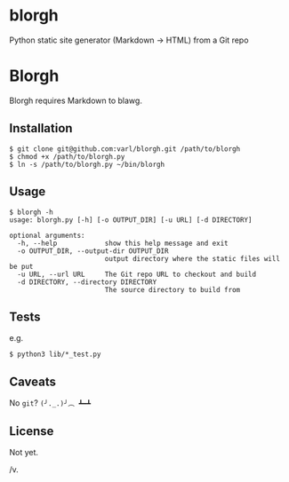 # blorgh
Python static site generator (Markdown -> HTML) from a Git repo

Blorgh
======

Blorgh requires Markdown to blawg.

## Installation
```
$ git clone git@github.com:varl/blorgh.git /path/to/blorgh
$ chmod +x /path/to/blorgh.py
$ ln -s /path/to/blorgh.py ~/bin/blorgh
```

## Usage
```
$ blorgh -h
usage: blorgh.py [-h] [-o OUTPUT_DIR] [-u URL] [-d DIRECTORY]

optional arguments:
  -h, --help            show this help message and exit
  -o OUTPUT_DIR, --output-dir OUTPUT_DIR
                        output directory where the static files will be put
  -u URL, --url URL     The Git repo URL to checkout and build
  -d DIRECTORY, --directory DIRECTORY
                        The source directory to build from

```
## Tests

e.g.

```
$ python3 lib/*_test.py
```

## Caveats

No `git`? `(╯._.)╯︵ ┻━┻`

## License

Not yet.

/v.
